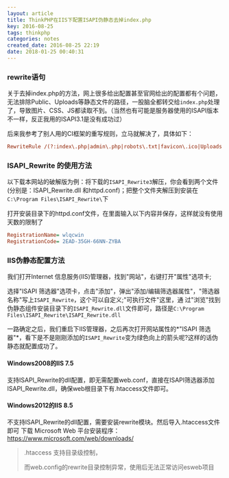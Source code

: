 ```yaml
---
layout: article
title: ThinkPHP在IIS下配置ISAPI伪静态去掉index.php
key: 2016-08-25
tags: thinkphp
categories: notes
created_date: 2016-08-25 22:19
date: 2018-01-25 00:40:31
---
```


### rewrite语句

关于去掉index.php的方法，网上很多给出配置甚至官网给出的配置都有个问题，无法排除Public、Uploads等静态文件的路径，一股脑全都转交给`index.php`处理了，导致图片、CSS、JS都读取不到。（当然也有可能是服务器使用的ISAPI版本不一样，反正我用的ISAPI3.1是没有成功过）

<!--more-->

后来我参考了别人用的CI框架的重写规则，立马就解决了，具体如下：

```ini
RewriteRule /(?:index\.php|admin\.php|robots\.txt|favicon\.ico|Uploads|Public)/(.*) $0 [I,L]
```

### ISAPI_Rewrite 的使用方法

以下载本网站的破解版为例：将下载的`ISAPI_Rewrite3`解压，你会看到两个文件(分别是：ISAPI_Rewrite.dll 和httpd.conf)；把整个文件夹解压到安装在`C:\Program Files\ISAPI_Rewrite\`下

打开安装目录下的httpd.conf文件，在里面输入以下内容并保存，这样就没有使用天数的限制了
```ini
RegistrationName= wlqcwin
RegistrationCode= 2EAD-35GH-66NN-ZYBA
```
### IIS伪静态配置方法

我们打开Internet 信息服务(IIS)管理器，找到"网站"，右键打开"属性"选项卡;

选择"ISAPI 筛选器"选项卡，点击"添加"，弹出"添加/编辑筛选器属性"，"筛选器名称"写上`ISAPI_Rewrite`，这个可以自定义;"可执行文件"这里，通 过"浏览"找到伪静态组件安装目录下的`ISAPI_Rewrite.dll`文件即可，路径是`C:\Program Files\ISAPI_Rewrite\ISAPI_Rewrite.dll`

一路确定之后，我们重启下IIS管理器，之后再次打开网站属性的*"ISAPI 筛选器"*，看下是不是刚刚添加的`ISAPI_Rewrite`变为绿色向上的箭头呢?这样的话伪静态就配置成功了。

#### Windows2008的IIS 7.5

支持ISAPI_Rewrite的dll配置，即无需配置web.conf，直接在ISAPI筛选器添加ISAPI_Rewrite.dll，确保web根目录下有.htaccess文件即可。

#### Windows2012的IIS 8.5

不支持ISAPI_Rewrite的dll配置，需要安装rewrite模块。然后导入.htaccess文件即可
下载 Microsoft Web 平台安装程序： https://www.microsoft.com/web/downloads/

> .htaccess 支持目录级控制，
>
> 而web.config的rewrite目录控制异常，使用后无法正常访问esweb项目



